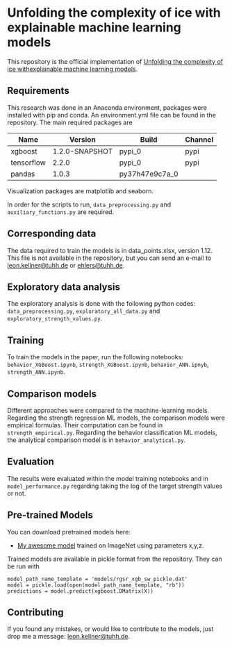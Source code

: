 # Unfolding the complexity of ice with explainable machine learning models

This repository is the official implementation of [Unfolding the complexity of ice withexplainable machine learning models](https://arxiv.org/abs/2030.12345). 

## Requirements

This research was done in an Anaconda environment, packages were installed with pip and conda. An environment.yml file can be found in the repository. The main required packages are

| Name               | Version         | Build          | Channel        |
| ------------------ |---------------- | -------------- | -------------- | 
| xgboost   |     1.2.0-SNAPSHOT         |      pypi_0       |     pypi    
| tensorflow          |      2.2.0         |           pypi_0 |   pypi |
| pandas                |    1.0.3         |   py37h47e9c7a_0| | 

Visualization packages are matplotlib and seaborn.

In order for the scripts to run, `data_preprocessing.py` and `auxiliary_functions.py` are required. 

## Corresponding data

The data required to train the models is in data_points.xlsx, version 1.12. This file is not available in the repository, but you can send an e-mail to leon.kellner@tuhh.de or ehlers@tuhh.de. 

## Exploratory data analysis

The exploratory analysis is done with the following python codes: `data_preprocessing.py`, `exploratory_all_data.py` and `exploratory_strength_values.py`. 

## Training

To train the models in the paper, run the following notebooks: `behavior_XGBoost.ipynb`, `strength_XGBoost.ipynb`, `behavior_ANN.ipnyb`, `strength_ANN.ipynb`. 

## Comparison models

Different approaches were compared to the machine-learning models. Regarding the strength regression ML models, the comparison models were empirical formulas. Their computation can be found in `strength_empirical.py`. Regarding the behavior classification ML models, the analytical comparison model is in `behavior_analytical.py`. 

## Evaluation

The results were evaluated within the model training notebooks and in `model_performance.py` regarding taking the log of the target strength values or not.

## Pre-trained Models

You can download pretrained models here:

- [My awesome model](https://drive.google.com/mymodel.pth) trained on ImageNet using parameters x,y,z. 

Trained models are available in pickle format from the repository. They can be run with 

```
model_path_name_template = 'models/rgsr_xgb_sw_pickle.dat'
model = pickle.load(open(model_path_name_template, "rb"))  
predictions = model.predict(xgboost.DMatrix(X))
```

## Contributing

If you found any mistakes, or would like to contribute to the models, just drop me a message: leon.kellner@tuhh.de.

